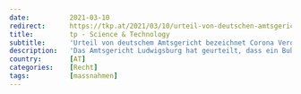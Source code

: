```yaml
---
date:          2021-03-10
redirect:      https://tkp.at/2021/03/10/urteil-von-deutschen-amtsgericht-bezeichnet-corona-verordnung-als-verfassungswidrig/
title:         tp - Science & Technology
subtitle:      'Urteil von deutschem Amtsgericht bezeichnet Corona Verordnung als verfassungswidrig'
description:   'Das Amtsgericht Ludwigsburg hat geurteilt, dass ein Bußgeldbescheid gemäß CoronaVO rechtswidrig und faktenwidrig war und daher wurde ein Freispruch verkündet. Damit bezeichnet ein weiteres Gericht Corona Maßnahmen als verfassungswidrig. Das Urteil zerpflückt nicht nur die rechtliche Seite, sondern  befasst sich auch ausführlich damit, was der öffentliche Raum ist, wie die Nähe und der Abstand von …'
country:       [AT]
categories:    [Recht]
tags:          [massnahmen]
---
```

